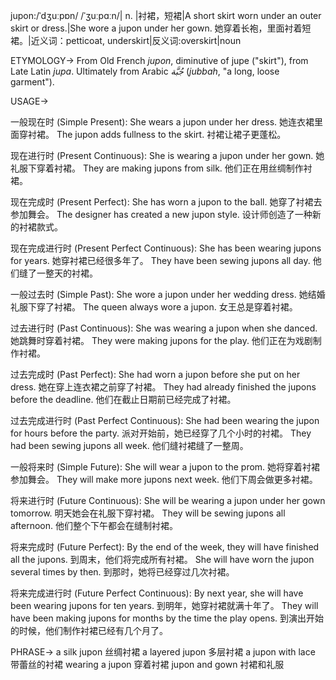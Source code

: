 jupon:/ˈdʒuːpɒn/ /ˈʒuːpɑːn/| n. |衬裙，短裙|A short skirt worn under an outer skirt or dress.|She wore a jupon under her gown. 她穿着长袍，里面衬着短裙。|近义词：petticoat, underskirt|反义词:overskirt|noun

ETYMOLOGY->
From Old French *jupon*, diminutive of jupe ("skirt"), from Late Latin *jupa*. Ultimately from Arabic *جُبَّة* (*jubbah*, "a long, loose garment").

USAGE->

一般现在时 (Simple Present):
She wears a jupon under her dress. 她连衣裙里面穿衬裙。
The jupon adds fullness to the skirt.  衬裙让裙子更蓬松。


现在进行时 (Present Continuous):
She is wearing a jupon under her gown. 她礼服下穿着衬裙。
They are making jupons from silk. 他们正在用丝绸制作衬裙。


现在完成时 (Present Perfect):
She has worn a jupon to the ball. 她穿了衬裙去参加舞会。
The designer has created a new jupon style. 设计师创造了一种新的衬裙款式。


现在完成进行时 (Present Perfect Continuous):
She has been wearing jupons for years. 她穿衬裙已经很多年了。
They have been sewing jupons all day. 他们缝了一整天的衬裙。


一般过去时 (Simple Past):
She wore a jupon under her wedding dress. 她结婚礼服下穿了衬裙。
The queen always wore a jupon. 女王总是穿着衬裙。


过去进行时 (Past Continuous):
She was wearing a jupon when she danced. 她跳舞时穿着衬裙。
They were making jupons for the play. 他们正在为戏剧制作衬裙。


过去完成时 (Past Perfect):
She had worn a jupon before she put on her dress.  她在穿上连衣裙之前穿了衬裙。
They had already finished the jupons before the deadline. 他们在截止日期前已经完成了衬裙。


过去完成进行时 (Past Perfect Continuous):
She had been wearing the jupon for hours before the party. 派对开始前，她已经穿了几个小时的衬裙。
They had been sewing jupons all week. 他们缝衬裙缝了一整周。


一般将来时 (Simple Future):
She will wear a jupon to the prom. 她将穿着衬裙参加舞会。
They will make more jupons next week.  他们下周会做更多衬裙。


将来进行时 (Future Continuous):
She will be wearing a jupon under her gown tomorrow. 明天她会在礼服下穿衬裙。
They will be sewing jupons all afternoon. 他们整个下午都会在缝制衬裙。


将来完成时 (Future Perfect):
By the end of the week, they will have finished all the jupons. 到周末，他们将完成所有衬裙。
She will have worn the jupon several times by then. 到那时，她将已经穿过几次衬裙。


将来完成进行时 (Future Perfect Continuous):
By next year, she will have been wearing jupons for ten years. 到明年，她穿衬裙就满十年了。
They will have been making jupons for months by the time the play opens. 到演出开始的时候，他们制作衬裙已经有几个月了。


PHRASE->
a silk jupon  丝绸衬裙
a layered jupon 多层衬裙
a jupon with lace 带蕾丝的衬裙
wearing a jupon 穿着衬裙
jupon and gown 衬裙和礼服

